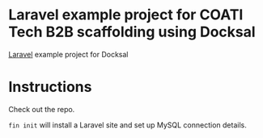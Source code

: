 # Laravel example project for COATI Tech B2B scaffolding using Docksal

[Laravel](http://laravel.com) example project for Docksal

# Instructions

Check out the repo.

`fin init` will install a Laravel site and set up MySQL connection details.
